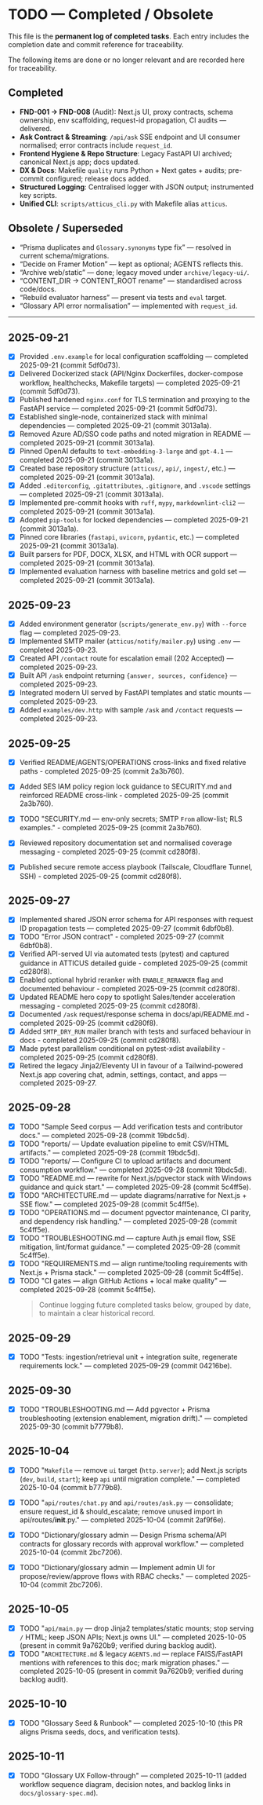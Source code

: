 
# TODO — Completed / Obsolete

This file is the **permanent log of completed tasks**.
Each entry includes the completion date and commit reference for traceability.

The following items are done or no longer relevant and are recorded here for traceability.

## Completed
- **FND-001 → FND-008** (Audit): Next.js UI, proxy contracts, schema ownership, env scaffolding, request-id propagation, CI audits — delivered.
- **Ask Contract & Streaming**: `/api/ask` SSE endpoint and UI consumer normalised; error contracts include `request_id`.
- **Frontend Hygiene & Repo Structure**: Legacy FastAPI UI archived; canonical Next.js app; docs updated.
- **DX & Docs**: Makefile `quality` runs Python + Next gates + audits; pre-commit configured; release docs added.
- **Structured Logging**: Centralised logger with JSON output; instrumented key scripts.
- **Unified CLI**: `scripts/atticus_cli.py` with Makefile alias `atticus`.

## Obsolete / Superseded
- “Prisma duplicates and `Glossary.synonyms` type fix” — resolved in current schema/migrations.
- “Decide on Framer Motion” — kept as optional; AGENTS reflects this.
- “Archive web/static” — done; legacy moved under `archive/legacy-ui/`.
- “CONTENT_DIR → CONTENT_ROOT rename” — standardised across code/docs.
- “Rebuild evaluator harness” — present via tests and `eval` target.
- “Glossary API error normalisation” — implemented with `request_id`.

---

## 2025-09-21

- [x] Provided `.env.example` for local configuration scaffolding — completed 2025-09-21 (commit 5df0d73).
- [x] Delivered Dockerized stack (API/Nginx Dockerfiles, docker-compose workflow, healthchecks, Makefile targets) — completed 2025-09-21 (commit 5df0d73).
- [x] Published hardened `nginx.conf` for TLS termination and proxying to the FastAPI service — completed 2025-09-21 (commit 5df0d73).
- [x] Established single-node, containerized stack with minimal dependencies — completed 2025-09-21 (commit 3013a1a).
- [x] Removed Azure AD/SSO code paths and noted migration in README — completed 2025-09-21 (commit 3013a1a).
- [x] Pinned OpenAI defaults to `text-embedding-3-large` and `gpt-4.1` — completed 2025-09-21 (commit 3013a1a).
- [x] Created base repository structure (`atticus/`, `api/`, `ingest/`, etc.) — completed 2025-09-21 (commit 3013a1a).
- [x] Added `.editorconfig`, `.gitattributes`, `.gitignore`, and `.vscode` settings — completed 2025-09-21 (commit 3013a1a).
- [x] Implemented pre-commit hooks with `ruff`, `mypy`, `markdownlint-cli2` — completed 2025-09-21 (commit 3013a1a).
- [x] Adopted `pip-tools` for locked dependencies — completed 2025-09-21 (commit 3013a1a).
- [x] Pinned core libraries (`fastapi`, `uvicorn`, `pydantic`, etc.) — completed 2025-09-21 (commit 3013a1a).
- [x] Built parsers for PDF, DOCX, XLSX, and HTML with OCR support — completed 2025-09-21 (commit 3013a1a).
- [x] Implemented evaluation harness with baseline metrics and gold set — completed 2025-09-21 (commit 3013a1a).

## 2025-09-23

- [x] Added environment generator (`scripts/generate_env.py`) with `--force` flag — completed 2025-09-23.
- [x] Implemented SMTP mailer (`atticus/notify/mailer.py`) using `.env` — completed 2025-09-23.
- [x] Created API `/contact` route for escalation email (202 Accepted) — completed 2025-09-23.
- [x] Built API `/ask` endpoint returning `{answer, sources, confidence}` — completed 2025-09-23.
- [x] Integrated modern UI served by FastAPI templates and static mounts — completed 2025-09-23.
- [x] Added `examples/dev.http` with sample `/ask` and `/contact` requests — completed 2025-09-23.

## 2025-09-25

- [x] Verified README/AGENTS/OPERATIONS cross-links and fixed relative paths - completed 2025-09-25 (commit 2a3b760).
- [x] Added SES IAM policy region lock guidance to SECURITY.md and reinforced README cross-link - completed 2025-09-25 (commit 2a3b760).
- [x] TODO "SECURITY.md — env-only secrets; SMTP `From` allow-list; RLS examples." - completed 2025-09-25 (commit 2a3b760).

- [x] Reviewed repository documentation set and normalised coverage messaging - completed 2025-09-25 (commit cd280f8).
- [x] Published secure remote access playbook (Tailscale, Cloudflare Tunnel, SSH) - completed 2025-09-25 (commit cd280f8).

## 2025-09-27

- [x] Implemented shared JSON error schema for API responses with request ID propagation tests — completed 2025-09-27 (commit 6dbf0b8).
- [x] TODO "Error JSON contract" - completed 2025-09-27 (commit 6dbf0b8).
- [x] Verified API-served UI via automated tests (pytest) and captured guidance in ATTICUS detailed guide - completed 2025-09-25 (commit cd280f8).
- [x] Enabled optional hybrid reranker with `ENABLE_RERANKER` flag and documented behaviour - completed 2025-09-25 (commit cd280f8).
- [x] Updated README hero copy to spotlight Sales/tender acceleration messaging - completed 2025-09-25 (commit cd280f8).
- [x] Documented `/ask` request/response schema in docs/api/README.md - completed 2025-09-25 (commit cd280f8).
- [x] Added `SMTP_DRY_RUN` mailer branch with tests and surfaced behaviour in docs - completed 2025-09-25 (commit cd280f8).
- [x] Made pytest parallelism conditional on pytest-xdist availability - completed 2025-09-25 (commit cd280f8).
- [x] Retired the legacy Jinja2/Eleventy UI in favour of a Tailwind-powered Next.js app covering chat, admin, settings, contact, and apps — completed 2025-09-27.

## 2025-09-28

- [x] TODO "Sample Seed corpus — Add verification tests and contributor docs." — completed 2025-09-28 (commit 19bdc5d).
- [x] TODO "reports/ — Update evaluation pipeline to emit CSV/HTML artifacts." — completed 2025-09-28 (commit 19bdc5d).
- [x] TODO "reports/ — Configure CI to upload artifacts and document consumption workflow." — completed 2025-09-28 (commit 19bdc5d).
- [x] TODO "README.md — rewrite for Next.js/pgvector stack with Windows guidance and quick start." — completed 2025-09-28 (commit 5c4ff5e).
- [x] TODO "ARCHITECTURE.md — update diagrams/narrative for Next.js + SSE flow." — completed 2025-09-28 (commit 5c4ff5e).
- [x] TODO "OPERATIONS.md — document pgvector maintenance, CI parity, and dependency risk handling." — completed 2025-09-28 (commit 5c4ff5e).
- [x] TODO "TROUBLESHOOTING.md — capture Auth.js email flow, SSE mitigation, lint/format guidance." — completed 2025-09-28 (commit 5c4ff5e).
- [x] TODO "REQUIREMENTS.md — align runtime/tooling requirements with Next.js + Prisma stack." — completed 2025-09-28 (commit 5c4ff5e).
- [x] TODO "CI gates — align GitHub Actions + local make quality" — completed 2025-09-28 (commit 5c4ff5e).
  > Continue logging future completed tasks below, grouped by date, to maintain a clear historical record.

## 2025-09-29

- [x] TODO "Tests: ingestion/retrieval unit + integration suite, regenerate requirements lock." — completed 2025-09-29 (commit 04216be).

## 2025-09-30

- [x] TODO "TROUBLESHOOTING.md — Add pgvector + Prisma troubleshooting (extension enablement, migration drift)." — completed 2025-09-30 (commit b7779b8).

## 2025-10-04

- [x] TODO "`Makefile` — remove `ui` target (`http.server`); add Next.js scripts (`dev`, `build`, `start`); keep `api` until migration complete." — completed 2025-10-04 (commit b7779b8).

- [x] TODO "`api/routes/chat.py` and `api/routes/ask.py` — consolidate; ensure request_id & should_escalate; remove unused import in api/routes/**init**.py." — completed 2025-10-04 (commit 2af9f6e).
- [x] TODO "Dictionary/glossary admin — Design Prisma schema/API contracts for glossary records with approval workflow." — completed 2025-10-04 (commit 2bc7206).
- [x] TODO "Dictionary/glossary admin — Implement admin UI for propose/review/approve flows with RBAC checks." — completed 2025-10-04 (commit 2bc7206).

## 2025-10-05

- [x] TODO "`api/main.py` — drop Jinja2 templates/static mounts; stop serving `/` HTML; keep JSON APIs; Next.js owns UI." — completed 2025-10-05 (present in commit 9a7620b9; verified during backlog audit).
- [x] TODO "`ARCHITECTURE.md` & legacy `AGENTS.md` — replace FAISS/FastAPI mentions with references to this doc; mark migration phases." — completed 2025-10-05 (present in commit 9a7620b9; verified during backlog audit).

## 2025-10-10

- [x] TODO "Glossary Seed & Runbook" — completed 2025-10-10 (this PR aligns Prisma seeds, docs, and verification tests).

## 2025-10-11

- [x] TODO "Glossary UX Follow-through" — completed 2025-10-11 (added workflow sequence diagram, decision notes, and backlog links in `docs/glossary-spec.md`).
